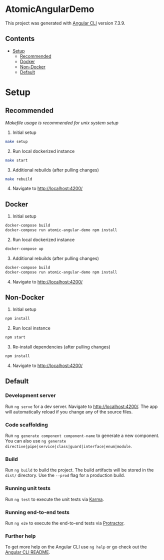 # AtomicAngularDemo

This project was generated with [Angular CLI](https://github.com/angular/angular-cli) version 7.3.9.

## Contents

- [Setup](#setup)
  - [Recommended](#recommended)
  - [Docker](#docker)
  - [Non-Docker](#non-docker)
  - [Default](#default)

# Setup

## Recommended

*Makefile usage is recommended for unix system setup*

1. Initial setup

```bash
make setup
```

2. Run local dockerized instance

```bash
make start
```

3. Additional rebuilds (after pulling changes)

```bash
make rebuild
```

4. Navigate to [http://localhost:4200/](http://localhost:4200/)


## Docker

1. Initial setup

```bash
docker-compose build
docker-compose run atomic-angular-demo npm install
```

2. Run local dockerized instance

```bash
docker-compose up
```

3. Additional rebuilds (after pulling changes)

```bash
docker-compose build
docker-compose run atomic-angular-demo npm install
```

4. Navigate to [http://localhost:4200/](http://localhost:4200/)

## Non-Docker

1. Initial setup

```bash
npm install
```

2. Run local instance

```bash
npm start
```

3. Re-install dependencies (after pulling changes)

```bash
npm install
```

4. Navigate to [http://localhost:4200/](http://localhost:4200/)

## Default

### Development server

Run `ng serve` for a dev server. Navigate to [http://localhost:4200/](http://localhost:4200/). The app will automatically reload if you change any of the source files.

### Code scaffolding

Run `ng generate component component-name` to generate a new component. You can also use `ng generate directive|pipe|service|class|guard|interface|enum|module`.

### Build

Run `ng build` to build the project. The build artifacts will be stored in the `dist/` directory. Use the `--prod` flag for a production build.

### Running unit tests

Run `ng test` to execute the unit tests via [Karma](https://karma-runner.github.io).

### Running end-to-end tests

Run `ng e2e` to execute the end-to-end tests via [Protractor](http://www.protractortest.org/).

### Further help

To get more help on the Angular CLI use `ng help` or go check out the [Angular CLI README](https://github.com/angular/angular-cli/blob/master/README.md).



